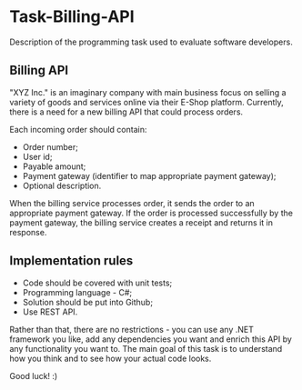 # Task-Billing-API
Description of the programming task used to evaluate software developers.

## Billing API

"XYZ Inc." is an imaginary company with main business focus on selling a variety of goods and services online via their E-Shop platform. Currently, there is a need for a new billing API that could process orders.

Each incoming order should contain:
* Order number;
*	User id;
*	Payable amount;
*	Payment gateway (identifier to map appropriate payment gateway);
*	Optional description.

When the billing service processes order, it sends the order to an appropriate payment gateway. If the order is processed successfully by the payment gateway, the billing service creates a receipt and returns it in response.

## Implementation rules

* Code should be covered with unit tests;
* Programming language - C#;
* Solution should be put into Github;
* Use REST API.

Rather than that, there are no restrictions - you can use any .NET framework you like, add any dependencies you want and enrich this API by any functionality you want to. The main goal of this task is to understand how you think and to see how your actual code looks.

Good luck! :)

